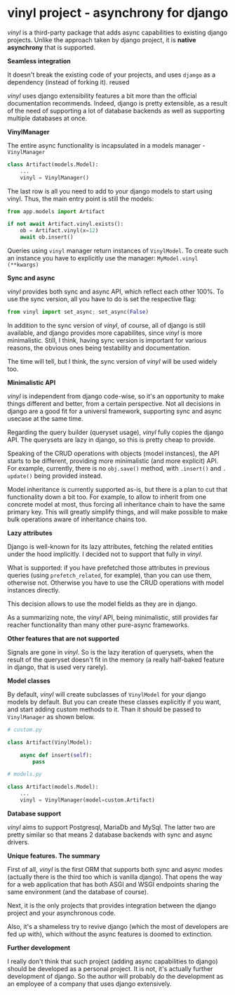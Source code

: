 # vinyl project - asynchrony for django

*vinyl* is a third-party package that adds async capabilities to existing 
django projects. Unlike the approach taken by django project, it is **native 
asynchrony** that is supported.

**Seamless integration**

It doesn't break the existing code of your projects, and uses `django` as a 
dependency (instead of forking it). reused

*vinyl* uses django extensibility features a bit more than the official documentation recommends.
Indeed, django is pretty 
extensible, as a result of the need of supporting a lot of database 
backends as well as supporting multiple databases at once.

**VinylManager**

The entire async functionality is incapsulated in a models manager - 
`VinylManager`

```python
class Artifact(models.Model):
    ...
    vinyl = VinylManager()
```

The last row is all you need to add to your django models to start using vinyl.
Thus, the main entry point is still the models:

```python
from app.models import Artifact

if not await Artifact.vinyl.exists():
    ob = Artifact.vinyl(x=12)
    await ob.insert()
```

Queries using `vinyl` manager return instances of `VinylModel`. To create 
such an instance you have to explicitly use the manager: `MyModel.vinyl
(**kwargs)`

**Sync and async**

*vinyl* provides both sync and async API, which reflect each other 100%. To 
use the sync version, all you have to do is set the respective flag:

```python
from vinyl import set_async; set_async(False)
```

In addition to the sync version of *vinyl*, of course, all of django is 
still available, and django provides more capabilites, since *vinyl* is more 
minimalistic. Still, I think, having sync version is important for various 
reasons, the obvious ones being testability and documentation.

The time will tell, but I think, the sync version of *vinyl* will be used 
widely too.

**Minimalistic API**

*vinyl* is independent from django code-wise, so it's an opportunity to 
make things different and better, from a certain perspective. Not all 
decisions in django are a good fit for a universl framework, supporting sync 
and async usecase at the same time.

Regarding the query builder (queryset usage), *vinyl* fully copies the 
django API. The querysets are lazy in django, so this is pretty cheap to 
provide.

Speaking of the CRUD operations with objects (model instances), the API 
starts to be different, providing more minimalistic (and more explicit) API. 
For example, currently, there is no `obj.save()` method, with `.insert()` and `.
update()` being provided instead.

Model inheritance is currently supported as-is, but there is a plan to cut 
that functionality down a bit too. For example, to allow to inherit from one 
concrete model at most, thus forcing all inheritance chain to have the same 
primary key. This will greatly simplify things, and will make possible to 
make bulk operations aware of inheritance chains too.

**Lazy attributes**

Django is well-known for its lazy attributes, fetching the related entities 
under the hood implicitly. I decided not to support that fully in *vinyl*.

What is supported: if you have prefetched those attributes in previous 
queries (using `prefetch_related`, for example), than you can use them, 
otherwise not. Otherwise you have to use the CRUD operations with model 
instances directly.

This decision allows to use the model fields as they are in django.

As a summarizing note, the *vinyl* API, being minimalistic, still provides far 
reacher functionality than many other pure-async frameworks.

**Other features that are not supported**

Signals are gone in *vinyl*. So is the lazy iteration of querysets, when the 
result of the queryset doesn't fit in the memory (a really half-baked 
feature in django, that is used very rarely).

**Model classes**

By default, *vinyl* will create subclasses of `VinylModel` for your django 
models by default. But you can create these classes explicitly if you want, and 
start 
adding custom methods to it. Than it should be passed to `VinylManager` as 
shown below.

```python
# custom.py

class Artifact(VinylModel):

    async def insert(self):
        pass

# models.py

class Artifact(models.Model):
    ...
    vinyl = VinylManager(model=custom.Artifact)
```

**Database support**

*vinyl* aims to support Postgresql, MariaDb and MySql. The latter two are 
pretty similar so that means 2 database backends with sync and async drivers.


**Unique features. The summary**

First of all, *vinyl* is the first ORM that supports both sync and async 
modes (actually there is the third too which is vanilla django). That opens 
the way for a web application that has both ASGI and WSGI endpoints sharing 
the same environment (and the database of course).

Next, it is the only projects that provides integration between the django 
project and your asynchronous code.

Also, it's a shameless try to revive django (which the most of developers 
are fed up with), which without the async features is doomed to extinction.

**Further development**

I really don't think that such project (adding async capabilities to django) 
should be developed as a personal project. It is not, it's actually further 
development of django. So the author will probably do the development as an 
employee of a company that uses django extensively.